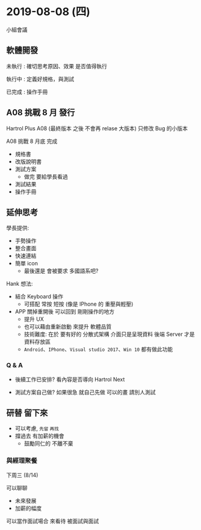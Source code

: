 # 2019-08-08 (四)

小組會議

## 軟體開發

未執行 : 確切思考原因、效果 是否值得執行

執行中 : 定義好規格，與測試

已完成 : 操作手冊

## A08 挑戰 8 月 發行

Hartrol Plus A08 (最終版本 之後 不會再 relase 大版本)
只修改 Bug 的小版本

A08 挑戰 8 月底 完成

- 規格書
- 改版說明書
- 測試方案
  - 做完 要給學長看過
- 測試結果
- 操作手冊

## 延伸思考

學長提供:

- 手勢操作
- 整合畫面
- 快速連結
- 簡單 icon
  - 最後還是 會被要求 多國語系吧?

Hank 想法:

- 結合 Keyboard 操作
  - 可搭配 常按 短按 (像是 IPhone 的 重壓與輕壓)
- APP 關掉重開後 可以回到 剛剛操作的地方
  - 提升 UX
  - 也可以藉由重新啟動 來提升 軟體品質
  - 技術難度: 在於 要有好的 分散式架構 介面只是呈現資料 後端 Server 才是資料存放區
  - `Android`、`IPhone`、`Visual studio 2017`、`Win 10` 都有做此功能

### Q & A

- 後續工作已安排?
  看內容是否導向 Hartrol Next

- 測試方案自己做?
  如果很急 就自己先做
  可以的畫 請別人測試

## 研替 留下來

- 可以考慮, `先留` `再找`
- 撐過去 有加薪的機會
  - 鼓勵同仁的 不離不棄

### 與經理聚餐

下周三 (8/14)

可以聊聊

- 未來發展
- 加薪的幅度

可以當作面試場合 來看待
被面試與面試
